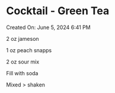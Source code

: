 # Cocktail - Green Tea

Created On: June 5, 2024 6:41 PM

2 oz jameson

1 oz peach snapps

2 oz sour mix

Fill with soda

Mixed  > shaken